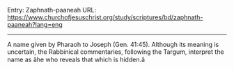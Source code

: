 Entry: Zaphnath-paaneah
URL: https://www.churchofjesuschrist.org/study/scriptures/bd/zaphnath-paaneah?lang=eng

---

A name given by Pharaoh to Joseph (Gen. 41:45). Although its meaning is uncertain, the Rabbinical commentaries, following the Targum, interpret the name as âhe who reveals that which is hidden.â
